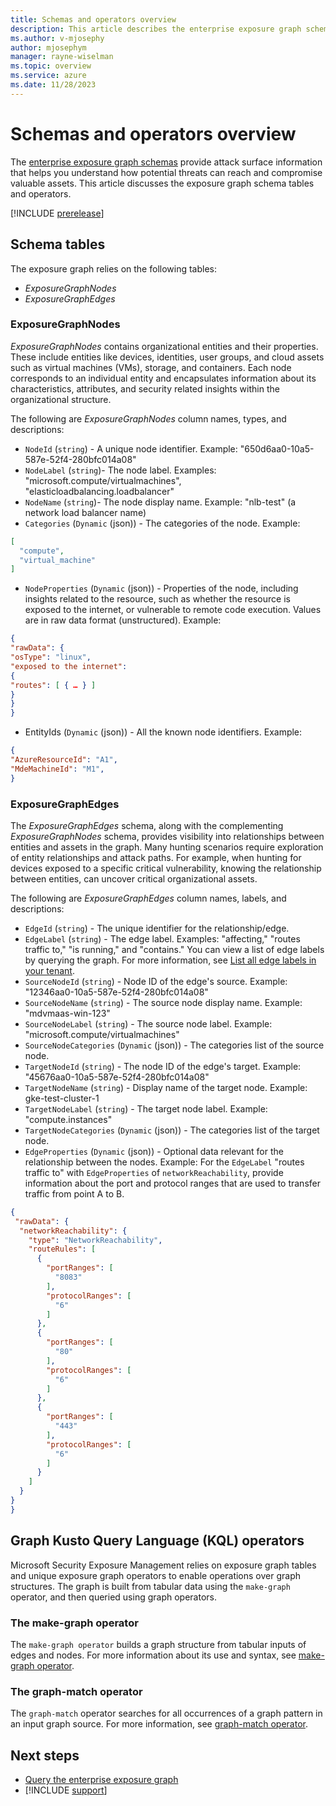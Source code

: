 ```yaml
---
title: Schemas and operators overview
description: This article describes the enterprise exposure graph schemas and operators in Microsoft Exposure Management.
ms.author: v-mjosephy
author: mjosephym
manager: rayne-wiselman
ms.topic: overview
ms.service: azure
ms.date: 11/28/2023
---
```


# Schemas and operators overview

The [enterprise exposure graph schemas](cross-workload-attack-surfaces.md#enterprise-exposure-graph-schemas) provide attack surface information that helps you understand how potential threats can reach and compromise valuable assets. This article discusses the exposure graph schema tables and operators.

[!INCLUDE [prerelease](../includes//prerelease.md)]

## Schema tables

The exposure graph relies on the following tables:

- *ExposureGraphNodes*
- *ExposureGraphEdges*

### ExposureGraphNodes

*ExposureGraphNodes* contains organizational entities and their properties. These include entities like devices, identities, user groups, and cloud assets such as virtual machines (VMs), storage, and containers. Each node corresponds to an individual entity and encapsulates information about its characteristics, attributes, and security related insights within the organizational structure. <!--*ExposureGraphNodes* helps you discover relationships between entities and assets in the graph.-->

The following are *ExposureGraphNodes* column names, types, and descriptions:

- `NodeId` (`string`) - A unique node identifier. Example: "650d6aa0-10a5-587e-52f4-280bfc014a08"
- `NodeLabel` (`string`)- The node label. Examples: "microsoft.compute/virtualmachines", "elasticloadbalancing.loadbalancer"
- `NodeName` (`string`)- The node display name. Example: "nlb-test" (a network load balancer name)
- `Categories` (`Dynamic` (json)) - The categories of the node.
Example:

```json
[
  "compute",
  "virtual_machine"
] 
```

- `NodeProperties` (`Dynamic` (json)) - Properties of the node, including insights related to the resource, such as whether the resource is exposed to the internet, or vulnerable to remote code execution. Values are in raw data format (unstructured). Example:

```json
{   
"rawData": {
"osType": "linux",   
"exposed to the internet": 
{     
"routes": [ { … } ]   
}
} 
}
```

- EntityIds (`Dynamic` (json)) - All the known node identifiers. Example:

```json
{ 
"AzureResourceId": "A1",  
"MdeMachineId": "M1", 
}
```

### ExposureGraphEdges

The *ExposureGraphEdges* schema, along with the complementing *ExposureGraphNodes* schema, provides visibility into relationships between entities and assets in the graph.
Many hunting scenarios require exploration of entity relationships and attack paths. For example, when hunting for devices exposed to a specific critical vulnerability, knowing the relationship between entities, can uncover critical organizational assets.

The following are *ExposureGraphEdges* column names, labels, and descriptions:

- `EdgeId` (`string`) - The unique identifier for the relationship/edge. <!--Example: "650d6aa0-10a5-587e-52f4-280bfc014a08"-->
- `EdgeLabel` (`string`) - The edge label. Examples: "affecting," "routes traffic to," "is running," and "contains." You can view a list of edge labels by querying the graph. For more information, see [List all edge labels in your tenant](query-enterprise-exposure-graph.md#list-all-edge-labels-in-your-tenant).
- `SourceNodeId` (`string`) - Node ID of the edge's source. Example: "12346aa0-10a5-587e-52f4-280bfc014a08"
- `SourceNodeName` (`string`) - The source node display name. Example: "mdvmaas-win-123"
- `SourceNodeLabel` (`string`) - The source node label. Example: "microsoft.compute/virtualmachines"
- `SourceNodeCategories` (`Dynamic` (json)) - The categories list of the source node.
- `TargetNodeId` (`string`) - The node ID of the edge's target. Example: "45676aa0-10a5-587e-52f4-280bfc014a08"
- `TargetNodeName` (`string`) - Display name of the target node. Example: gke-test-cluster-1
- `TargetNodeLabel` (`string`) - The target node label. Example: "compute.instances"
- `TargetNodeCategories` (`Dynamic` (json)) - The categories list of the target node.
- `EdgeProperties` (`Dynamic` (json)) - Optional data relevant for the relationship between the nodes. Example: For the `EdgeLabel` "routes traffic to" with `EdgeProperties` of `networkReachability`, provide information about the port and protocol ranges that are used to transfer traffic from point A to B.
<!--
```json
{
  "type": "InternetReachability",
  "nsgRules": {
    "nic1": [
      {
        "description": "nsgEtag1",
        "access": "Allow",
        "priority": 0
      },
      {
        "description": "nsgEtag2",
        "access": "Allow",
        "priority": 0
      }
    ]
  }
}
```
-->

```json
{   
 "rawData": {
  "networkReachability": {
    "type": "NetworkReachability",
    "routeRules": [
      {
        "portRanges": [
          "8083"
        ],
        "protocolRanges": [
          "6"
        ]
      },
      {
        "portRanges": [
          "80"
        ],
        "protocolRanges": [
          "6"
        ]
      },
      {
        "portRanges": [
          "443"
        ],
        "protocolRanges": [
          "6"
        ]
      }
    ]
  }
}
}
```

## Graph Kusto Query Language (KQL) operators

Microsoft Security Exposure Management relies on exposure graph tables and unique exposure graph operators to enable operations over graph structures. The graph is built from tabular data using the `make-graph` operator, and then queried using graph operators.

### The make-graph operator

The `make-graph operator` builds a graph structure from tabular inputs of edges and nodes. For more information about its use and syntax, see [make-graph operator](/azure/data-explorer/kusto/query/make-graph-operator).

### The graph-match operator

The `graph-match` operator searches for all occurrences of a graph pattern in an input graph source. For more information, see [graph-match operator](/azure/data-explorer/kusto/query/graph-match-operator).

## Next steps

- [Query the enterprise exposure graph](query-enterprise-exposure-graph.md)
- [!INCLUDE [support](../includes//support.md)]
